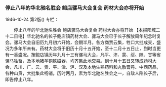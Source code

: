 ### 停止八年的华北驰名胜会  鲍店骡马大会复会  药材大会亦将开始

1946-10-24
第2版()
专栏：

　　停止八年的华北驰名胜会
    鲍店骡马大会复会
    药材大会亦将开始
    【本报阳城二十二日电】华北驰名的长子鲍店镇药材大会、骡马大会已于长子解放周年纪念时复会。骡马大会自旧历九月初六开始，会期半月。各方商贾云集，牲口大批成交，盛况为多年所未有。药材大会将于旧历十月十五开始，至十二月十五日止，到时当更有一番盛况。按鲍店镇历年九月十三有骡马大会，凡平、津、蒙、绥、陕、甘等省骡马牲畜，及本地猪羊铜铁磁器，均齐集此地交易。到十月十五日又转成药材大会，凡川、广、云、贵、平、津、沪、汉及本地生熟药料和丸散膏丹、中西药品，各种山货，大批集此畅销，历时两月，素为华北驰名胜会之一，自敌人陷长子后，即告停止八年。
